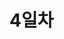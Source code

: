 # 4일차

##

```python

```

##

```python

```

##

```python

```

##

```python

```

##

```python

```

##

```python

```

##

```python

```

##

```python

```

##

```python

```

##

```python

```

##

```python

```

##

```python

```

##

```python

```

##

```python

```

##

```python

```

##

```python

```

##

```python

```

##

```python

```

##

```python

```

##

```python

```

##

```python

```

##

```python

```

##

```python

```

##

```python

```

##

```python

```

##

```python

```

##

```python

```

##

```python

```

##

```python

```

##

```python

```

##

```python

```

##

```python

```

##

```python

```

##

```python

```

##

```python

```

##

```python

```

##

```python

```

##

```python

```

##

```python

```

##

```python##

```

